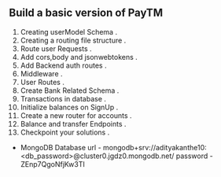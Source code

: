 
## Build a basic version of PayTM

1. Creating userModel Schema .
2. Creating a routing file structure .
3. Route user Requests .
4. Add cors,body and jsonwebtokens .
5. Add Backend auth routes .
6. Middleware .
7. User Routes .
8. Create Bank Related Schema .
9. Transactions in database .
10. Initialize balances on SignUp .
11. Create a new router for accounts .
12. Balance and transfer Endpoints .
13. Checkpoint your solutions .

- MongoDB Database 
    url - mongodb+srv://adityakanthe10:<db_password>@cluster0.jgdz0.mongodb.net/
    password - ZEnp7QgoNfjKw3TI